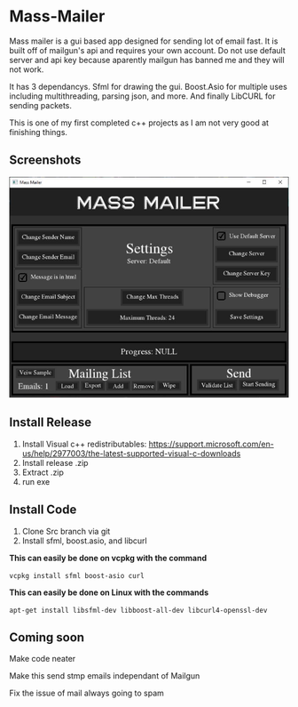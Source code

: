 # Mass-Mailer
Mass mailer is a gui based app designed for sending lot of email fast.
It is built off of mailgun's api and requires your own account. Do not use default server and api key because aparently mailgun has banned me and they will not work.

It has 3 dependancys. Sfml for drawing the gui. Boost.Asio for multiple uses including multithreading, parsing json, and more. And finally LibCURL for sending packets.

This is one of my first completed c++ projects as I am not very good at finishing things.

Screenshots
-----------
![Alt text](Screenshots/Home.JPG?raw=true "Title")

Install Release
---------------
1. Install Visual c++ redistributables: https://support.microsoft.com/en-us/help/2977003/the-latest-supported-visual-c-downloads
2. Install release .zip
3. Extract .zip
4. run exe

Install Code
------------
1. Clone Src branch via git
2. Install sfml, boost.asio, and libcurl

**This can easily be done on vcpkg with the command**

```vcpkg install sfml boost-asio curl```

**This can easily be done on Linux with the commands**

```apt-get install libsfml-dev libboost-all-dev libcurl4-openssl-dev```


Coming soon
-----------
Make code neater

Make this send stmp emails independant of Mailgun

Fix the issue of mail always going to spam
